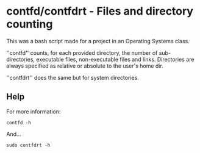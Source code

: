 # contfd/contfdrt - Files and directory counting

This was a bash script made for a project in an Operating Systems class.

''contfd'' counts, for each provided directory, the number of
sub-directories, executable files, non-executable files and links.
Directories are always specified as relative or absolute to the
user's home dir.

''contfdrt'' does the same but for system directories.

## Help

For more information:

    contfd -h

And...

    sudo contfdrt -h
